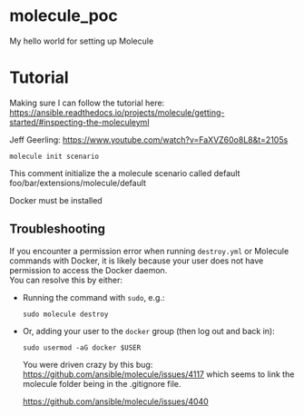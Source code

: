 # molecule_poc
My hello world for setting up Molecule

# Tutorial
Making sure I can follow the tutorial here:
https://ansible.readthedocs.io/projects/molecule/getting-started/#inspecting-the-moleculeyml


Jeff Geerling: https://www.youtube.com/watch?v=FaXVZ60o8L8&t=2105s

```
molecule init scenario
```
This comment initialize the a molecule scenario called default
foo/bar/extensions/molecule/default

Docker must be installed

## Troubleshooting

If you encounter a permission error when running `destroy.yml` or Molecule commands with Docker, it is likely because your user does not have permission to access the Docker daemon.  
You can resolve this by either:

- Running the command with `sudo`, e.g.:
  ```
  sudo molecule destroy
  ```
- Or, adding your user to the `docker` group (then log out and back in):
  ```
  sudo usermod -aG docker $USER
  ```

  You were driven crazy by this bug: https://github.com/ansible/molecule/issues/4117
  which seems to link the molecule folder being in the .gitignore file.

  https://github.com/ansible/molecule/issues/4040